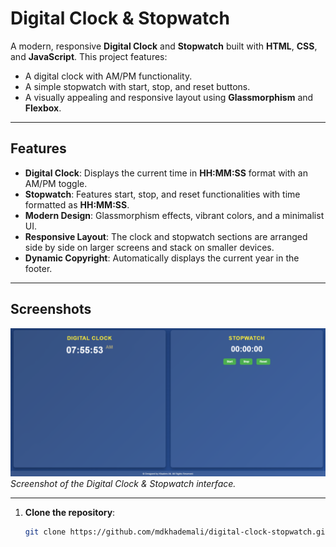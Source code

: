 # Digital Clock & Stopwatch

A modern, responsive **Digital Clock** and **Stopwatch** built with **HTML**, **CSS**, and **JavaScript**. This project features:
- A digital clock with AM/PM functionality.
- A simple stopwatch with start, stop, and reset buttons.
- A visually appealing and responsive layout using **Glassmorphism** and **Flexbox**.

---

## Features
- **Digital Clock**: Displays the current time in **HH:MM:SS** format with an AM/PM toggle.
- **Stopwatch**: Features start, stop, and reset functionalities with time formatted as **HH:MM:SS**.
- **Modern Design**: Glassmorphism effects, vibrant colors, and a minimalist UI.
- **Responsive Layout**: The clock and stopwatch sections are arranged side by side on larger screens and stack on smaller devices.
- **Dynamic Copyright**: Automatically displays the current year in the footer.

---

## Screenshots

![Digital Clock and Stopwatch](digital-clock-and-stopwatch.png)
*Screenshot of the Digital Clock & Stopwatch interface.*

---

1. **Clone the repository**:

   ```bash
   git clone https://github.com/mdkhademali/digital-clock-stopwatch.git

